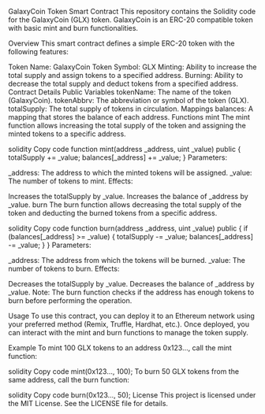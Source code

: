 GalaxyCoin Token Smart Contract
This repository contains the Solidity code for the GalaxyCoin (GLX) token. GalaxyCoin is an ERC-20 compatible token with basic mint and burn functionalities.

Overview
This smart contract defines a simple ERC-20 token with the following features:

Token Name: GalaxyCoin
Token Symbol: GLX
Minting: Ability to increase the total supply and assign tokens to a specified address.
Burning: Ability to decrease the total supply and deduct tokens from a specified address.
Contract Details
Public Variables
tokenName: The name of the token (GalaxyCoin).
tokenAbbrv: The abbreviation or symbol of the token (GLX).
totalSupply: The total supply of tokens in circulation.
Mappings
balances: A mapping that stores the balance of each address.
Functions
mint
The mint function allows increasing the total supply of the token and assigning the minted tokens to a specific address.

solidity
Copy code
function mint(address _address, uint _value) public {
    totalSupply += _value;
    balances[_address] += _value;
}
Parameters:

_address: The address to which the minted tokens will be assigned.
_value: The number of tokens to mint.
Effects:

Increases the totalSupply by _value.
Increases the balance of _address by _value.
burn
The burn function allows decreasing the total supply of the token and deducting the burned tokens from a specific address.

solidity
Copy code
function burn(address _address, uint _value) public {
    if (balances[_address] >= _value) {
        totalSupply -= _value;
        balances[_address] -= _value;
    }
}
Parameters:

_address: The address from which the tokens will be burned.
_value: The number of tokens to burn.
Effects:

Decreases the totalSupply by _value.
Decreases the balance of _address by _value.
Note: The burn function checks if the address has enough tokens to burn before performing the operation.

Usage
To use this contract, you can deploy it to an Ethereum network using your preferred method (Remix, Truffle, Hardhat, etc.). Once deployed, you can interact with the mint and burn functions to manage the token supply.

Example
To mint 100 GLX tokens to an address 0x123..., call the mint function:

solidity
Copy code
mint(0x123..., 100);
To burn 50 GLX tokens from the same address, call the burn function:

solidity
Copy code
burn(0x123..., 50);
License
This project is licensed under the MIT License. See the LICENSE file for details.





